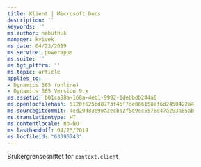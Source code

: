 ```yaml
---
title: Klient | Microsoft Docs
description: ''
keywords: ''
ms.author: nabuthuk
manager: kvivek
ms.date: 04/23/2019
ms.service: powerapps
ms.suite: ''
ms.tgt_pltfrm: ''
ms.topic: article
applies_to:
- Dynamics 365 (online)
- Dynamics 365 Version 9.x
ms.assetid: b01ca88a-168a-4eb1-9992-1debbdb244a0
ms.openlocfilehash: 5120f625bd8773f4bf7de066158af6d2450422a4
ms.sourcegitcommit: 4ed29d83e90a2ecbb2f5e9ec5578e47a293a55ab
ms.translationtype: HT
ms.contentlocale: nb-NO
ms.lasthandoff: 04/23/2019
ms.locfileid: "63393743"
---
```

Brukergrensesnittet for `context.client`
